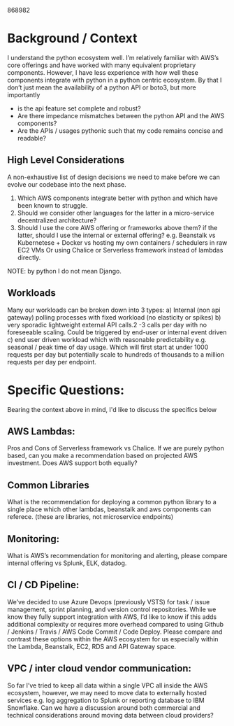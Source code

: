868982

# Background / Context
I understand the python ecosystem well. I’m relatively familiar with AWS’s core offerings and have worked with many equivalent proprietary components. However, I have less experience with how well these components integrate with python in a python centric ecosystem. 
By that I don’t just mean the availability of a python API or boto3, but more importantly 
-	is the api feature set complete and robust? 
-	Are there impedance mismatches between the python API and the AWS components? 
-	Are the APIs / usages pythonic such that my code remains concise and readable?

## High Level  Considerations 
A non-exhaustive list of design decisions we need to make before we can evolve our codebase into the next phase.
1.	Which AWS components integrate better with python and which have been known to struggle. 
2.	Should we consider other languages for the latter in a micro-service decentralized architecture?
3.	Should I use the core AWS offering or frameworks above them? if the latter, should I use the internal or external offering?
e.g. 
Beanstalk vs Kubernetese + Docker vs hosting my own containers / schedulers in raw EC2 VMs
Or
using Chalice or Serverless framework instead of lambdas directly.

NOTE: by python I do not mean Django. 


## Workloads 
Many our workloads can be broken down into 3 types:
a)	Internal (non api gateway) polling processes with fixed workload (no elasticity or spikes)
b)	very sporadic lightweight external API calls.2 -3 calls per day with no foreseeable scaling. Could be triggered by end-user or internal event driven
c)	end user driven workload which with reasonable predictability e.g. seasonal / peak time of day usage. Which will first start at under 1000 requests per day but potentially scale to hundreds of thousands to a million requests per day per endpoint.

# Specific Questions:
Bearing the context above in mind, I'd like to discuss the specifics below 

## AWS Lambdas:
Pros and Cons of Serverless framework vs Chalice. If we are purely python based, can you make a recommendation based on projected AWS investment.
Does AWS support both equally?

## Common Libraries
What is the recommendation for deploying a common python library to a single place which other lambdas, beanstalk and aws components can referece. (these are libraries, not microservice endpoints)

## Monitoring:
What is AWS’s recommendation for monitoring and alerting, please compare internal offering vs Splunk, ELK, datadog.

## CI / CD Pipeline:
We’ve decided to use Azure Devops (previously VSTS) for task / issue management, sprint planning, and version control repositories. While we know they fully support integration with AWS, I’d like to know if this adds additional complexity or requires more overhead compared to using Github / Jenkins / Travis / AWS Code Commit / Code Deploy. Please compare and contrast these options within the AWS ecosystem for us especially within the Lambda, Beanstalk, EC2, RDS and API Gateway space.

## VPC / inter cloud vendor communication:
So far I’ve tried to keep all data within a single VPC all inside the AWS ecosystem, however, we may need to move data to externally hosted services e.g. log aggregation to Splunk or reporting database to IBM Snowflake. Can we have a discussion around both commercial and technical considerations around moving data between cloud providers?


